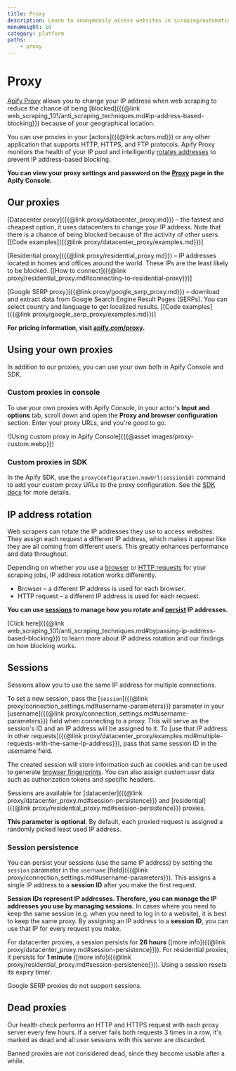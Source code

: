 ```yaml
---
title: Proxy
description: Learn to anonymously access websites in scraping/automation jobs. Improve data outputs and efficiency of bots, and access websites from various geographies.
menuWeight: 10
category: platform
paths:
    - proxy
---
```


# [](./proxy) Proxy

[Apify Proxy](https://apify.com/proxy) allows you to change your IP address when web scraping to reduce the chance of being [blocked]({{@link web_scraping_101/anti_scraping_techniques.md#ip-address-based-blocking}}) because of your geographical location.

You can use proxies in your [actors]({{@link actors.md}}) or any other application that supports HTTP, HTTPS, and FTP protocols. Apify Proxy monitors the health of your IP pool and intelligently [rotates addresses](#ip-address-rotation) to prevent IP address-based blocking.

**You can view your proxy settings and password on the [Proxy](https://console.apify.com/proxy) page in the Apify Console.**

## [](#our-proxies) Our proxies

[Datacenter proxy]({{@link proxy/datacenter_proxy.md}}) – the fastest and cheapest option, it uses datacenters to change your IP address. Note that there is a chance of being blocked because of the activity of other users. [[Code examples]({{@link proxy/datacenter_proxy/examples.md}})]

[Residential proxy]({{@link proxy/residential_proxy.md}}) – IP addresses located in homes and offices around the world. These IPs are the least likely to be blocked. [[How to connect]({{@link proxy/residential_proxy.md#connecting-to-residential-proxy}})]

[Google SERP proxy]({{@link proxy/google_serp_proxy.md}}) – download and extract data from Google Search Engine Result Pages (SERPs). You can select country and language to get localized results. [[Code examples]({{@link proxy/google_serp_proxy/examples.md}})]

**For pricing information, visit [apify.com/proxy](https://apify.com/proxy).**

## Using your own proxies

In addition to our proxies, you can use your own both in Apify Console and SDK.

### [](#console) Custom proxies in console

To use your own proxies with Apify Console, in your actor's **Input and options** tab, scroll down and open the **Proxy and browser configuration** section. Enter your proxy URLs, and you're good to go.

![Using custom proxy in Apify Console]({{@asset images/proxy-custom.webp}})

### [](#SDK) Custom proxies in SDK

In the Apify SDK, use the `proxyConfiguration.newUrl(sessionId)` command to add your custom proxy URLs to the proxy configuration. See the [SDK docs](https://sdk.apify.com/api/apify/class/ProxyConfiguration#newUrl) for more details.

## [](#ip-address-rotation) IP address rotation

Web scrapers can rotate the IP addresses they use to access websites. They assign each request a different IP address, which makes it appear like they are all coming from different users. This greatly enhances performance and data throughout.

Depending on whether you use a [browser](https://apify.com/apify/web-scraper) or [HTTP requests](https://apify.com/apify/cheerio-scraper) for your scraping jobs, IP address rotation works differently.

* Browser – a different IP address is used for each browser.
* HTTP request – a different IP address is used for each request.

**You can use [sessions](#sessions) to manage how you rotate and [persist](#session-persistence) IP addresses.**

[Click here]({{@link web_scraping_101/anti_scraping_techniques.md#bypassing-ip-address-based-blocking}}) to learn more about IP address rotation and our findings on how blocking works.

## [](#sessions) Sessions

Sessions allow you to use the same IP address for multiple connections.

To set a new session, pass the [`session`]({{@link proxy/connection_settings.md#username-parameters}}) parameter in your [username]({{@link proxy/connection_settings.md#username-parameters}}) field when connecting to a proxy. This will serve as the session's ID and an IP address will be assigned to it. To [use that IP address in other requests]({{@link proxy/datacenter_proxy/examples.md#multiple-requests-with-the-same-ip-address}}), pass that same session ID in the username field.

The created session will store information such as cookies and can be used to generate [browser fingerprints](https://pixelprivacy.com/resources/browser-fingerprinting/). You can also assign custom user data such as authorization tokens and specific headers.

Sessions are available for [datacenter]({{@link proxy/datacenter_proxy.md#session-persistence}}) and [residential]({{@link proxy/residential_proxy.md#session-persistence}}) proxies.

**This parameter is optional**. By default, each proxied request is assigned a randomly picked least used IP address.

### [](#session-persistence) Session persistence

You can persist your sessions (use the same IP address) by setting the `session` parameter in the `username` [field]({{@link proxy/connection_settings.md#username-parameters}}). This assigns a single IP address to a **session ID** after you make the first request.

**Session IDs represent IP addresses. Therefore, you can manage the IP addresses you use by managing sessions.** In cases where you need to keep the same session (e.g. when you need to log in to a website), it is best to keep the same proxy. By assigning an IP address to a **session ID**, you can use that IP for every request you make.

For datacenter proxies, a session persists for **26 hours** ([more info]({{@link proxy/datacenter_proxy.md#session-persistence}})). For residential proxies, it persists for **1 minute** ([more info]({{@link proxy/residential_proxy.md#session-persistence}})). Using a session resets its expiry timer.

Google SERP proxies do not support sessions.

## [](#dead-proxies) Dead proxies

Our health check performs an HTTP and HTTPS request with each proxy server every few hours. If a server fails both requests 3 times in a row, it's marked as dead and all user sessions with this server are discarded.

Banned proxies are not considered dead, since they become usable after a while.
